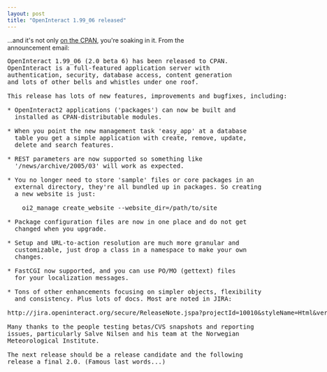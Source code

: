 ```yaml
---
layout: post
title: "OpenInteract 1.99_06 released"
---
```




...and it's not only <a href="http://search.cpan.org/~cwinters/OpenInteract-1.99_06/">on the CPAN</a>, you're soaking in it. From the announcement email:
  
<pre class="sourceCode">
OpenInteract 1.99_06 (2.0 beta 6) has been released to CPAN.
OpenInteract is a full-featured application server with
authentication, security, database access, content generation 
and lots of other bells and whistles under one roof.
  
This release has lots of new features, improvements and bugfixes, including:
 
* OpenInteract2 applications ('packages') can now be built and
  installed as CPAN-distributable modules.
 
* When you point the new management task 'easy_app' at a database
  table you get a simple application with create, remove, update,
  delete and search features.
 
* REST parameters are now supported so something like
  '/news/archive/2005/03' will work as expected.
 
* You no longer need to store 'sample' files or core packages in an
  external directory, they're all bundled up in packages. So creating
  a new website is just:
 
    oi2_manage create_website --website_dir=/path/to/site
 
* Package configuration files are now in one place and do not get
  changed when you upgrade.
 
* Setup and URL-to-action resolution are much more granular and
  customizable, just drop a class in a namespace to make your own
  changes.
 
* FastCGI now supported, and you can use PO/MO (gettext) files
  for your localization messages.
 
* Tons of other enhancements focusing on simpler objects, flexibility
  and consistency. Plus lots of docs. Most are noted in JIRA:
 
http://jira.openinteract.org/secure/ReleaseNote.jspa?projectId=10010&styleName=Html&version=10036
 
Many thanks to the people testing betas/CVS snapshots and reporting
issues, particularly Salve Nilsen and his team at the Norwegian
Meteorological Institute.
 
The next release should be a release candidate and the following
release a final 2.0. (Famous last words...)
</pre>


